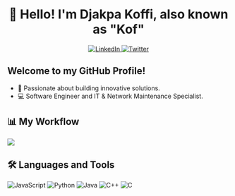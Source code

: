 <h1 align="center">👋 Hello! I'm Djakpa Koffi, also known as "Kof" </h1>
<p align="center">
  <a href="https://www.linkedin.com/in/koffi-djakpa-46a40a275/">
    <img src="https://img.shields.io/badge/-LinkedIn-0A66C2?style=flat&logo=linkedin&logoColor=white" alt="LinkedIn">
  </a>
  <a href="https://twitter.com/kof_70">
    <img src="https://img.shields.io/badge/-Twitter-1DA1F2?style=flat&logo=twitter&logoColor=white" alt="Twitter">
  </a>
</p>

<h2> Welcome to my GitHub Profile! </h2>

- 🚀 Passionate about building innovative solutions.
- 💻 Software Engineer and IT & Network Maintenance Specialist.

## 📊 My Workflow
<picture>
  <source
    srcset="https://github-readme-stats.vercel.app/api?username=votre-nom-d-utilisateur&show_icons=true&theme=dark&bg_color=86,61,124"
    media="(prefers-color-scheme: dark)"
  />
  <source
    srcset="https://github-readme-stats.vercel.app/api?username=votre-nom-d-utilisateur&show_icons=true&bg_color=86,61,124"
    media="(prefers-color-scheme: light), (prefers-color-scheme: no-preference)"
  />
  <img src="https://github-readme-stats.vercel.app/api?username=votre-nom-d-utilisateur&show_icons=true&bg_color=86,61,124" />
</picture>

## 🛠️ Languages and Tools
![JavaScript](https://img.shields.io/badge/-JavaScript-F7DF1E?style=flat&logo=javascript&logoColor=white)
![Python](https://img.shields.io/badge/-Python-3776AB?style=flat&logo=python&logoColor=white)
![Java](https://img.shields.io/badge/-Java-007396?style=flat&logo=java&logoColor=white)
![C++](https://img.shields.io/badge/-C++-00599C?style=flat&logo=c%2B%2B&logoColor=white)
![C](https://img.shields.io/badge/-C-A8B9CC?style=flat&logo=c&logoColor=white)
